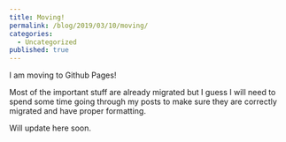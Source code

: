 ```yaml
---
title: Moving!
permalink: /blog/2019/03/10/moving/
categories:
  - Uncategorized
published: true
---
```


I am moving to Github Pages!

Most of the important stuff are already migrated but I guess I will need to spend some time going through my posts to make sure they are correctly migrated and have proper formatting.

Will update here soon.
